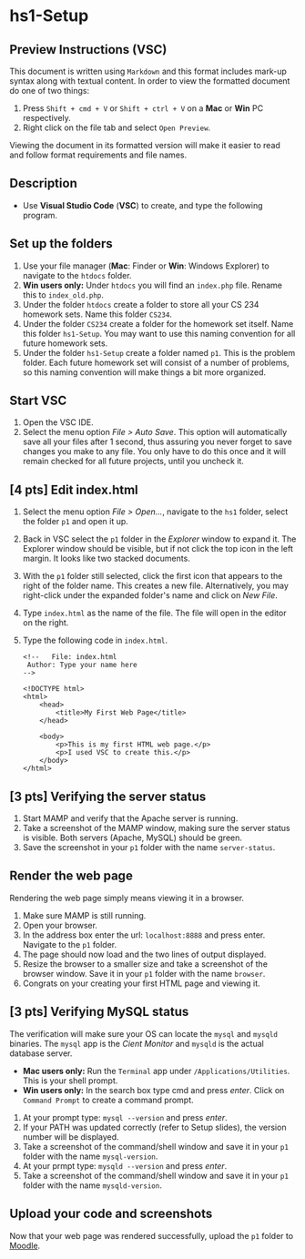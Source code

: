 # hs1-Setup

## Preview Instructions (VSC)
This document is written using `Markdown` and this format includes mark-up syntax along with textual content. In order to view the formatted document do one of two things:

1. Press `Shift + cmd + V` or `Shift + ctrl + V` on a **Mac** or **Win** PC respectively.
1. Right click on the file tab and select `Open Preview`.

Viewing the document in its formatted version will make it easier to read and follow format requirements and file names.

## Description
* Use **Visual Studio Code** (**VSC**) to create, and type the following program.

## Set up the folders
1. Use your file manager (**Mac**: Finder or **Win**: Windows Explorer) to navigate to the `htdocs` folder. 
1. **Win users only:** Under `htdocs` you will find an `index.php` file. Rename this to `index_old.php`.
1. Under the folder `htdocs` create a folder to store all your CS 234 homework sets. Name this folder `CS234`.
1. Under the folder `CS234` create a folder for the homework set itself. Name this folder `hs1-Setup`. You may want to use this naming convention for all future homework sets.
1. Under the folder `hs1-Setup` create a folder named `p1`. This is the problem folder. Each future homework set will consist of a number of problems, so this naming convention will make things a bit more organized.


## Start VSC
1. Open the VSC IDE.
1. Select the menu option *File > Auto Save*. This option will automatically save all your files after 1 second, thus assuring you never forget to save changes you make to any file. You only have to do this once and it will remain checked for all future projects, until you uncheck it.

## [4 pts] Edit index.html
1. Select the menu option *File > Open...*, navigate to the `hs1` folder, select the folder `p1` and open it up.
1. Back in VSC select the `p1` folder in the *Explorer* window to expand it. The Explorer window should be visible, but if not click the top icon in the left margin. It looks like two stacked documents.
1. With the `p1` folder still selected, click the first icon that appears to the right of the folder name. This creates a new file. Alternatively, you may right-click under the expanded folder's name and click on *New File*.
1. Type `index.html` as the name of the file. The file will open in the editor on the right.
1. Type the following code in `index.html`.

    ```
    <!--   File: index.html
     Author: Type your name here
    -->

    <!DOCTYPE html>
    <html>
        <head>
            <title>My First Web Page</title>
        </head>

        <body>
            <p>This is my first HTML web page.</p>
            <p>I used VSC to create this.</p>
        </body>
    </html>
    ```

## [3 pts] Verifying the server status
1. Start MAMP and verify that the Apache server is running.
1. Take a screenshot of the MAMP window, making sure the server status is visible. Both servers (Apache, MySQL) should be green.
1. Save the screenshot in your `p1` folder with the name `server-status`.

## Render the web page
Rendering the web page simply means viewing it in a browser.

1. Make sure MAMP is still running.
1. Open your browser.
1. In the address box enter the url: `localhost:8888` and press enter. Navigate to the `p1` folder.
1. The page should now load and the two lines of output displayed.
1. Resize the browser to a smaller size and take a screenshot of the browser window. Save it in your `p1` folder with the name `browser`.
1. Congrats on your creating your first HTML page and viewing it. 


## [3 pts] Verifying MySQL status
The verification will make sure your OS can locate the `mysql` and `mysqld` binaries. The `mysql` app is the *Cient Monitor* and `mysqld` is the actual database server.

* **Mac users only:** Run the `Terminal` app under `/Applications/Utilities`. This is your shell prompt.
* **Win users only:** In the search box type cmd and press *enter*. Click on `Command Prompt` to create a command prompt.

1. At your prompt type: `mysql --version` and press *enter*.
1. If your PATH was updated correctly (refer to Setup slides), the version number will be displayed.
1. Take a screenshot of the command/shell window and save it in your `p1` folder with the name `mysql-version`.
1. At your prmpt type: `mysqld --version` and press *enter*.
1. Take a screenshot of the command/shell window and save it in your `p1` folder with the name `mysqld-version`.

## Upload your code and screenshots
Now that your web page was rendered successfully, upload the `p1` folder to [Moodle](classes.cs.siue.edu).


